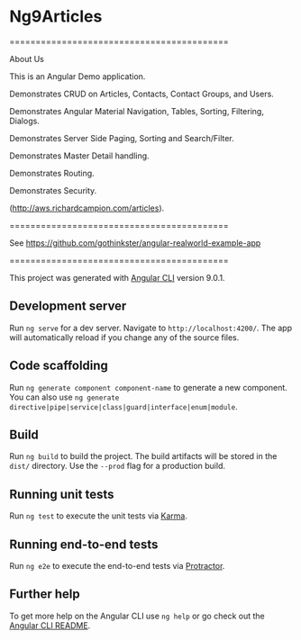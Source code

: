 
# Ng9Articles
==========================================

About Us

This is an Angular Demo application.

Demonstrates CRUD on Articles, Contacts, Contact Groups, and Users.

Demonstrates Angular Material Navigation, Tables, Sorting, Filtering, Dialogs.

Demonstrates Server Side Paging, Sorting and Search/Filter.

Demonstrates Master Detail handling.

Demonstrates Routing.

Demonstrates Security.

(http://aws.richardcampion.com/articles).

==========================================

See https://github.com/gothinkster/angular-realworld-example-app

==========================================

This project was generated with [Angular CLI](https://github.com/angular/angular-cli) version 9.0.1.

## Development server

Run `ng serve` for a dev server. Navigate to `http://localhost:4200/`. The app will automatically reload if you change any of the source files.

## Code scaffolding

Run `ng generate component component-name` to generate a new component. You can also use `ng generate directive|pipe|service|class|guard|interface|enum|module`.

## Build

Run `ng build` to build the project. The build artifacts will be stored in the `dist/` directory. Use the `--prod` flag for a production build.

## Running unit tests

Run `ng test` to execute the unit tests via [Karma](https://karma-runner.github.io).

## Running end-to-end tests

Run `ng e2e` to execute the end-to-end tests via [Protractor](http://www.protractortest.org/).

## Further help

To get more help on the Angular CLI use `ng help` or go check out the [Angular CLI README](https://github.com/angular/angular-cli/blob/master/README.md).

